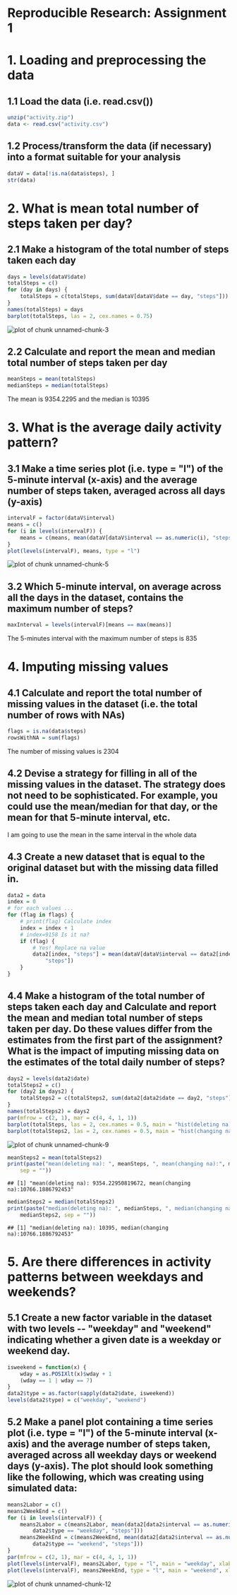 Reproducible Research: Assignment 1
========================================================
# 1. Loading and preprocessing the data
## 1.1 Load the data (i.e. read.csv())

```r
unzip("activity.zip")
data <- read.csv("activity.csv")
```

## 1.2 Process/transform the data (if necessary) into a format suitable for your analysis

```r
dataV = data[!is.na(data$steps), ]
str(data)
```


# 2. What is mean total number of steps taken per day?
## 2.1 Make a histogram of the total number of steps taken each day

```r
days = levels(dataV$date)
totalSteps = c()
for (day in days) {
    totalSteps = c(totalSteps, sum(dataV[dataV$date == day, "steps"]))
}
names(totalSteps) = days
barplot(totalSteps, las = 2, cex.names = 0.75)
```

![plot of chunk unnamed-chunk-3](figure/unnamed-chunk-3.png) 


## 2.2 Calculate and report the mean and median total number of steps taken per day

```r
meanSteps = mean(totalSteps)
medianSteps = median(totalSteps)
```


The mean is 9354.2295 and the median is 10395

# 3. What is the average daily activity pattern?
## 3.1 Make a time series plot (i.e. type = "l") of the 5-minute interval (x-axis) and the average number of steps taken, averaged across all days (y-axis)

```r
intervalF = factor(dataV$interval)
means = c()
for (i in levels(intervalF)) {
    means = c(means, mean(dataV[dataV$interval == as.numeric(i), "steps"]))
}
plot(levels(intervalF), means, type = "l")
```

![plot of chunk unnamed-chunk-5](figure/unnamed-chunk-5.png) 

## 3.2 Which 5-minute interval, on average across all the days in the dataset, contains the maximum number of steps?

```r
maxInterval = levels(intervalF)[means == max(means)]
```

The 5-minutes interval with the maximum number of steps is 835

# 4. Imputing missing values
## 4.1 Calculate and report the total number of missing values in the dataset (i.e. the total number of rows with NAs)

```r
flags = is.na(data$steps)
rowsWithNA = sum(flags)
```

The number of missing values is 2304
## 4.2 Devise a strategy for filling in all of the missing values in the dataset. The strategy does not need to be sophisticated. For example, you could use the mean/median for that day, or the mean for that 5-minute interval, etc.  
I am going to use the mean in the same interval in the whole data
## 4.3 Create a new dataset that is equal to the original dataset but with the missing data filled in.

```r
data2 = data
index = 0
# for each values ...
for (flag in flags) {
    # print(flag) Calculate index
    index = index + 1
    # index=9158 Is it na?
    if (flag) {
        # Yes! Replace na value
        data2[index, "steps"] = mean(dataV[dataV$interval == data2[index, "interval"], 
            "steps"])
    }
}
```

## 4.4 Make a histogram of the total number of steps taken each day and Calculate and report the mean and median total number of steps taken per day. Do these values differ from the estimates from the first part of the assignment? What is the impact of imputing missing data on the estimates of the total daily number of steps?

```r
days2 = levels(data2$date)
totalSteps2 = c()
for (day2 in days2) {
    totalSteps2 = c(totalSteps2, sum(data2[data2$date == day2, "steps"]))
}
names(totalSteps2) = days2
par(mfrow = c(2, 1), mar = c(4, 4, 1, 1))
barplot(totalSteps, las = 2, cex.names = 0.5, main = "hist(deleting na)")
barplot(totalSteps2, las = 2, cex.names = 0.5, main = "hist(changing na)")
```

![plot of chunk unnamed-chunk-9](figure/unnamed-chunk-9.png) 


```r
meanSteps2 = mean(totalSteps2)
print(paste("mean(deleting na): ", meanSteps, ", mean(changing na):", meanSteps2, 
    sep = ""))
```

```
## [1] "mean(deleting na): 9354.22950819672, mean(changing na):10766.1886792453"
```

```r
medianSteps2 = median(totalSteps2)
print(paste("median(deleting na): ", medianSteps, ", median(changing na):", 
    medianSteps2, sep = ""))
```

```
## [1] "median(deleting na): 10395, median(changing na):10766.1886792453"
```


# 5. Are there differences in activity patterns between weekdays and weekends?
## 5.1 Create a new factor variable in the dataset with two levels -- "weekday" and "weekend" indicating whether a given date is a weekday or weekend day.

```r
isweekend = function(x) {
    wday = as.POSIXlt(x)$wday + 1
    (wday == 1 | wday == 7)
}
data2$type = as.factor(sapply(data2$date, isweekend))
levels(data2$type) = c("weekday", "weekend")
```

## 5.2 Make a panel plot containing a time series plot (i.e. type = "l") of the 5-minute interval (x-axis) and the average number of steps taken, averaged across all weekday days or weekend days (y-axis). The plot should look something like the following, which was creating using simulated data:

```r
means2Labor = c()
means2WeekEnd = c()
for (i in levels(intervalF)) {
    means2Labor = c(means2Labor, mean(data2[data2$interval == as.numeric(i) & 
        data2$type == "weekday", "steps"]))
    means2WeekEnd = c(means2WeekEnd, mean(data2[data2$interval == as.numeric(i) & 
        data2$type == "weekend", "steps"]))
}
par(mfrow = c(2, 1), mar = c(4, 4, 1, 1))
plot(levels(intervalF), means2Labor, type = "l", main = "weekday", xlab = "")
plot(levels(intervalF), means2WeekEnd, type = "l", main = "weekend", xlab = "Interval")
```

![plot of chunk unnamed-chunk-12](figure/unnamed-chunk-12.png) 

